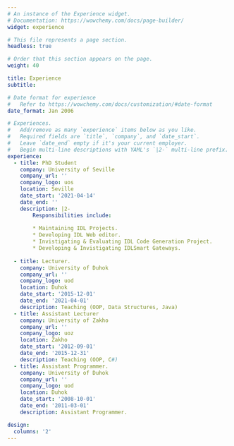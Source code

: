 ```yaml
---
# An instance of the Experience widget.
# Documentation: https://wowchemy.com/docs/page-builder/
widget: experience

# This file represents a page section.
headless: true

# Order that this section appears on the page.
weight: 40

title: Experience
subtitle:

# Date format for experience
#   Refer to https://wowchemy.com/docs/customization/#date-format
date_format: Jan 2006

# Experiences.
#   Add/remove as many `experience` items below as you like.
#   Required fields are `title`, `company`, and `date_start`.
#   Leave `date_end` empty if it's your current employer.
#   Begin multi-line descriptions with YAML's `|2-` multi-line prefix.
experience:
  - title: PhD Student
    company: University of Seville
    company_url: ''
    company_logo: uos
    location: Seville
    date_start: '2021-04-14'
    date_end: ''
    description: |2-
        Responsibilities include:
        
        * Maintaining IDL Projects.
        * Developing IDL Web editor.
        * Invistigating & Evaluating IDL Code Generation Project. 
        * Developing & Invistigating IDLSmart Gateways.
  
  - title: Lecturer.
    company: University of Duhok
    company_url: ''
    company_logo: uod
    location: Duhok
    date_start: '2015-12-01'
    date_end: '2021-04-01'
    description: Teaching (OOP, Data Structures, Java)
  - title: Assistant Lecturer
    company: University of Zakho
    company_url: ''
    company_logo: uoz
    location: Zakho
    date_start: '2012-09-01'
    date_end: '2015-12-31'
    description: Teaching (OOP, C#)
  - title: Assistant Programmer.
    company: University of Duhok
    company_url: ''
    company_logo: uod
    location: Duhok
    date_start: '2008-10-01'
    date_end: '2011-03-01'
    description: Assistant Programmer.

design:
  columns: '2'
---
```

